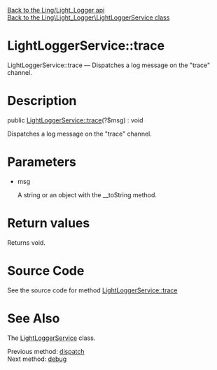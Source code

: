 [Back to the Ling/Light_Logger api](https://github.com/lingtalfi/Light_Logger/blob/master/doc/api/Ling/Light_Logger.md)<br>
[Back to the Ling\Light_Logger\LightLoggerService class](https://github.com/lingtalfi/Light_Logger/blob/master/doc/api/Ling/Light_Logger/LightLoggerService.md)


LightLoggerService::trace
================



LightLoggerService::trace — Dispatches a log message on the "trace" channel.




Description
================


public [LightLoggerService::trace](https://github.com/lingtalfi/Light_Logger/blob/master/doc/api/Ling/Light_Logger/LightLoggerService/trace.md)(?$msg) : void




Dispatches a log message on the "trace" channel.




Parameters
================


- msg

    A string or an object with the __toString method.


Return values
================

Returns void.








Source Code
===========
See the source code for method [LightLoggerService::trace](https://github.com/lingtalfi/Light_Logger/blob/master/LightLoggerService.php#L183-L186)


See Also
================

The [LightLoggerService](https://github.com/lingtalfi/Light_Logger/blob/master/doc/api/Ling/Light_Logger/LightLoggerService.md) class.

Previous method: [dispatch](https://github.com/lingtalfi/Light_Logger/blob/master/doc/api/Ling/Light_Logger/LightLoggerService/dispatch.md)<br>Next method: [debug](https://github.com/lingtalfi/Light_Logger/blob/master/doc/api/Ling/Light_Logger/LightLoggerService/debug.md)<br>

